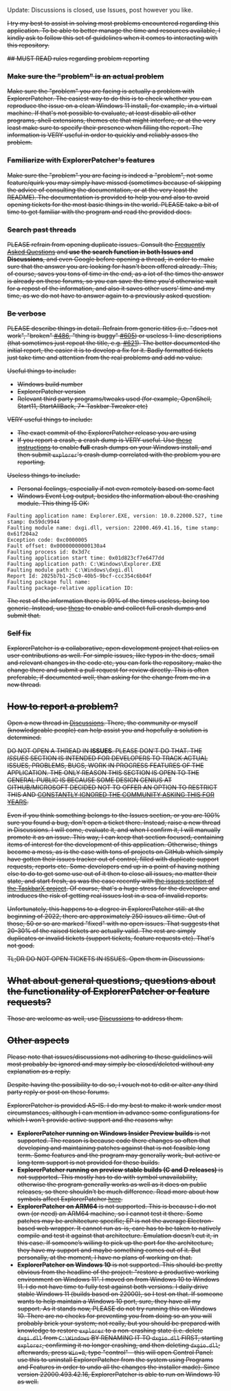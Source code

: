 Update: Discussions is closed, use Issues, post however you like.

~~I try my best to assist in solving most problems encountered regarding this application. To be able to better manage the time and resources available, I kindly ask to follow this set of guidelines when it comes to interacting with this repository.~~

~~## MUST READ rules regarding problem reporting~~

### ~~Make sure the "problem" is an actual problem~~

~~Make sure the "problem" you are facing is actually a problem with ExplorerPatcher. The easiest way to do this is to check whether you can reproduce the issue on a clean Windows 11 install, for example, in a virtual machine. If that's not possible to evaluate, at least disable all other programs, shell extensions, themes etc that might interfere, or at the very least make sure to specify their presence when filling the report. The information is VERY useful in order to quickly and reliably asses the problem.~~

### ~~Familiarize with ExplorerPatcher's features~~

~~Make sure the "problem" you are facing is indeed a "problem", not some feature/quirk you may simply have missed (sometimes because of skipping the advice of consulting the documentation, or at the very least the README). The documentation is provided to help you and also to avoid opening tickets for the most basic things in the world. PLEASE take a bit of time to get familiar with the program and read the provided docs.~~

### ~~Search past threads~~

~~PLEASE refrain from opening duplicate issues. Consult the [Frequently Asked Questions](https://github.com/valinet/ExplorerPatcher/wiki/Frequently-asked-questions) and **use the search function in both Issues and Discussions**, and even Google before opening a thread, in order to make sure that the answer you are looking for hasn't been offered already. This, of course, saves you tons of time in the end, as a lot of the times the answer is already on these forums, so you can save the time you'd otherwise wait for a repost of the information, and also it saves other users’ time and my time, as we do not have to answer again to a previously asked question.~~ 

### ~~Be verbose~~

~~PLEASE describe things in detail. Refrain from generic titles (i.e. "does not work", "broken" [#486](https://github.com/valinet/ExplorerPatcher/issues/486), "thing <insert name> is buggy" [#605](https://github.com/valinet/ExplorerPatcher/issues/605)) or useless 1-line descriptions (that sometimes just repeat the title, e.g. [#621](https://github.com/valinet/ExplorerPatcher/issues/621)). The better documented the initial report, the easier it is to develop a fix for it. Badly formatted tickets just take time and attention from the real problems and add no value.~~

~~Useful things to include:~~

* ~~Windows build number~~
* ~~ExplorerPatcher version~~
* ~~Relevant third party programs/tweaks used (for example, OpenShell, Start11, StartAllBack, 7+ Taskbar Tweaker etc)~~

~~VERY useful things to include:~~

* ~~The exact commit of the ExplorerPatcher release you are using~~
* ~~If you report a crash, a crash dump is VERY useful. Use [these instructions](https://docs.microsoft.com/en-us/windows/win32/wer/collecting-user-mode-dumps) to enable **full** crash dumps on your Windows install, and then submit `explorer`'s crash dump correlated with the problem you are reporting.~~

~~Useless things to include:~~

* ~~Personal feelings, especially if not even remotely based on some fact~~
* ~~Windows Event Log output, besides the information about the crashing module. This thing IS OK:~~

```
Faulting application name: Explorer.EXE, version: 10.0.22000.527, time stamp: 0x59dc9944
Faulting module name: dxgi.dll, version: 22000.469.41.16, time stamp: 0x61f204a2
Exception code: 0xc0000005
Fault offset: 0x00000000000130a4
Faulting process id: 0x3d7c
Faulting application start time: 0x01d823cf7e6477dd
Faulting application path: C:\Windows\Explorer.EXE
Faulting module path: C:\Windows\dxgi.dll
Report Id: 2025b7b1-25c0-40b5-9bcf-ccc354c6b04f
Faulting package full name: 
Faulting package-relative application ID: 
```

~~The rest of the information there is 99% of the times useless, being too generic. Instead, use [these](https://docs.microsoft.com/en-us/windows/win32/wer/collecting-user-mode-dumps) to enable and collect full crash dumps and submit that.~~

### ~~Self fix~~
~~ExplorerPatcher is a collaborative, open development project that relies on user contributions as well. For simple issues, like typos in the docs, small and relevant changes in the code etc, you can fork the repository, make the change there and submit a pull request for review directly. This is often preferable, if documented well, than asking for the change from me in a new thread.~~

## ~~How to report a problem?~~

~~Open a new thread in [Discussions](https://github.com/valinet/ExplorerPatcher/discussions). There, the community or myself (knowledgeable people) can help assist you and hopefully a solution is determined.~~

~~DO NOT OPEN A THREAD IN **ISSUES**. PLEASE DON'T DO THAT. THE *ISSUES* SECTION IS INTENDED FOR DEVELOPERS TO TRACK ACTUAL ISSUES, PROBLEMS, BUGS, WORK IN PROGRESS FEATURES OF THE APPLICATION. THE ONLY REASON THIS SECTION IS OPEN TO THE GENERAL PUBLIC IS BECAUSE SOME DESIGN GENIUS AT GITHUB/MICROSOFT DECIDED NOT TO OFFER AN OPTION TO RESTRICT THIS AND [CONSTANTLY IGNORED THE COMMUNITY ASKING THIS FOR YEARS](https://github.com/dear-github/dear-github/issues/293).~~

~~Even if you think something belongs to the Issues section, or you are 100% sure you found a bug, don't open a ticket there. Instead, raise a new thread in Discussions. I will come, evaluate it, and when I confirm it, I will manually promote it as an issue. This way, I can keep that section focused, containing items of interest for the development of this application. Otherwise, things become a mess, as is the case with tons of projects on GitHub which simply have gotten their issues tracker out of control, filled with duplicate support requests, reports etc. Some developers end up in a point of having nothing else to do to get some use out of it then to close all issues, no matter their state, and start fresh, as was the case recently with [the issues section of the TaskbarX project](https://github.com/ChrisAnd1998/TaskbarX/issues/809#issuecomment-1001003632). Of course, that's a huge stress for the developer and introduces the risk of getting real issues lost in a sea of invalid reports.~~

~~Unfortunately, this happens to a degree in ExplorerPatcher still: at the beginning of 2022, there are approximately 250 issues all time. Out of those, 50 or so are marked "fixed" with no open issues. That suggests that 20-30% of the raised tickets are actually valid. The rest are simply duplicates or invalid tickets (support tickets, feature requests etc). That's not good.~~

~~TL;DR DO NOT OPEN TICKETS IN ISSUES. Open them in Discussions.~~

## ~~What about general questions, questions about the functionality of ExplorerPatcher or feature requests?~~

~~Those are welcome as well, use [Discussions](https://github.com/valinet/ExplorerPatcher/discussions) to address them.~~

## ~~Other aspects~~

~~Please note that issues/discussions not adhering to these guidelines will most probably be ignored and may simply be closed/deleted without any explanation as a reply.~~

~~Despite having the possibility to do so, I vouch not to edit or alter any third party reply or post on these forums.~~

~~ExplorerPatcher is provided AS-IS. I do my best to make it work under most circumstances, although I can mention in advance some configurations for which I won't provide active support and the reasons why:~~

* ~~**ExplorerPatcher running on Windows Insider Preview builds** is not supported. The reason is because code there changes so often that developing and maintaining patches against that is not feasible long term. Some features and the program may generally work, but active or long term support is not provided for these builds.~~
* ~~**ExplorerPatcher running on preview stable builds (C and D releases)** is not supported. This mostly has to do with symbol unavailability, otherwise the program generally works as well as it does on public releases, so there shouldn't be much difference. Read more about how symbols affect ExplorerPatcher [here](https://github.com/valinet/ExplorerPatcher/wiki/Symbols).~~
* ~~**ExplorerPatcher on ARM64** is not supported. This is because I do not own (or need) an ARM64 machine, so I cannot test it there. Some patches may be architecture specific; EP is not the average Electron-based web wrapper. It cannot run as-is, care has to be taken to natively compile and test it against that architecture. Emulation doesn’t cut it, in this case. If someone’s willing to pick up the port for the architecture, they have my support and maybe something comes out of it. But personally, at the moment, I have no plans of working on that.~~
* ~~**ExplorerPatcher on Windows 10** is not supported. This should be pretty obvious from the headline of the project: "restore a productive working environment on Windows 11". I moved on from Windows 10 to Windows 11. I do not have time to fully test against both versions. I daily drive stable Windows 11 (builds based on 22000), so I test on that. If someone wants to help maintain a Windows 10 port, sure, they have all my support. As it stands now, PLEASE do not try running this on Windows 10. There are no checks for preventing you from doing so an you will probably brick your system; not really, but you should be prepared with knowledge to restore `explorer` to a non-crashing state (i.e. delete `dxgi.dll` from `C:\Windows` BY RENAMING IT TO `dxgio.dll` FIRST, starting `explorer`, confirming it no longer crashing, and then deleting `dxgio.dll`; afterwards, press `Win`+`R`, type "control" - this will open Control Panel: use this to uninstall ExplorerPatcher from the system using Programs and Features in order to undo all the changes the installer made). Since version 22000.493.42.16, ExplorerPatcher is able to run on Windows 10 as well.~~